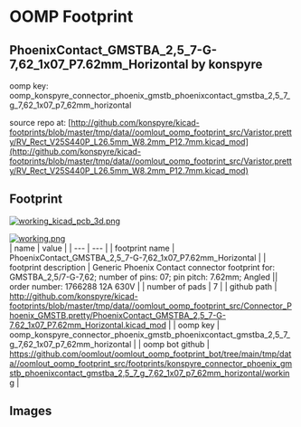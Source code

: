 # OOMP Footprint  
## PhoenixContact_GMSTBA_2,5_7-G-7,62_1x07_P7.62mm_Horizontal  by konspyre  
  
oomp key: oomp_konspyre_connector_phoenix_gmstb_phoenixcontact_gmstba_2,5_7_g_7,62_1x07_p7_62mm_horizontal  
  
source repo at: [http://github.com/konspyre/kicad-footprints/blob/master/tmp/data//oomlout_oomp_footprint_src/Varistor.pretty/RV_Rect_V25S440P_L26.5mm_W8.2mm_P12.7mm.kicad_mod](http://github.com/konspyre/kicad-footprints/blob/master/tmp/data//oomlout_oomp_footprint_src/Varistor.pretty/RV_Rect_V25S440P_L26.5mm_W8.2mm_P12.7mm.kicad_mod)  
## Footprint  
  
[![working_kicad_pcb_3d.png](working_kicad_pcb_3d_600.png)](working_kicad_pcb_3d.png)  
  
[![working.png](working_600.png)](working.png)  
| name | value | 
| --- | --- | 
| footprint name | PhoenixContact_GMSTBA_2,5_7-G-7,62_1x07_P7.62mm_Horizontal | 
| footprint description | Generic Phoenix Contact connector footprint for: GMSTBA_2,5/7-G-7,62; number of pins: 07; pin pitch: 7.62mm; Angled || order number: 1766288 12A 630V | 
| number of pads | 7 | 
| github path | http://github.com/konspyre/kicad-footprints/blob/master/tmp/data//oomlout_oomp_footprint_src/Connector_Phoenix_GMSTB.pretty/PhoenixContact_GMSTBA_2,5_7-G-7,62_1x07_P7.62mm_Horizontal.kicad_mod | 
| oomp key | oomp_konspyre_connector_phoenix_gmstb_phoenixcontact_gmstba_2,5_7_g_7,62_1x07_p7_62mm_horizontal | 
| oomp bot github | https://github.com/oomlout/oomlout_oomp_footprint_bot/tree/main/tmp/data//oomlout_oomp_footprint_src/footprints/konspyre_connector_phoenix_gmstb_phoenixcontact_gmstba_2,5_7_g_7,62_1x07_p7_62mm_horizontal/working | 
## Images  
